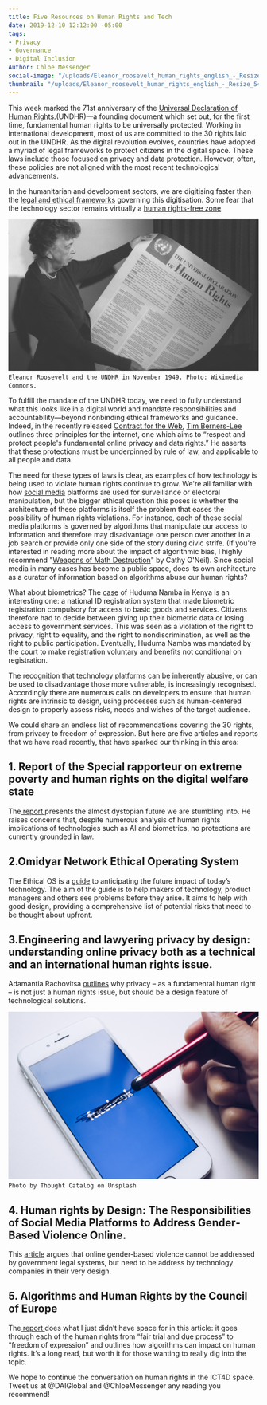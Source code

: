 ```yaml
---
title: Five Resources on Human Rights and Tech
date: 2019-12-10 12:12:00 -05:00
tags:
- Privacy
- Governance
- Digital Inclusion
Author: Chloe Messenger
social-image: "/uploads/Eleanor_roosevelt_human_rights_english_-_Resize_548w.jpg-f6b73d.png"
thumbnail: "/uploads/Eleanor_roosevelt_human_rights_english_-_Resize_548w.jpg-f6b73d.png"
---
```


This week marked the 71st anniversary of the [Universal Declaration of Human Rights.](https://www.un.org/en/universal-declaration-human-rights/)(UNDHR)—a founding document which set out, for the first time, fundamental human rights to be universally protected. Working in international development, most of us are committed to the 30 rights laid out in the UNDHR. As the digital revolution evolves, countries have adopted a myriad of legal frameworks to protect citizens in the digital space. These laws include those focused on privacy and data protection. However, often, these policies are not aligned with the most recent technological advancements. 

In the humanitarian and development sectors, we are digitising faster than the [legal and ethical frameworks](https://reliefweb.int/report/world/future-financial-assistance-outlook-2030-enaresfr) governing this digitisation. Some fear that the technology sector remains virtually a [human rights-free zone](https://www.ohchr.org/EN/NewsEvents/Pages/DisplayNews.aspx?NewsID=25156).

<!--more-->

![Eleanor_roosevelt_human_rights_english_-_Resize_548w.jpg.png](/uploads/Eleanor_roosevelt_human_rights_english_-_Resize_548w.jpg.png)`Eleanor Roosevelt and the UNDHR in November 1949. Photo: Wikimedia Commons.`

To fulfill the mandate of the UNDHR today, we need to fully understand what this looks like in a digital world and mandate responsibilities and accountability—beyond nonbinding ethical frameworks and guidance. Indeed, in the recently released [Contract for the Web](https://contractfortheweb.org/principles/principle-3-respect-and-protect-peoples-fundamental-online-privacy-and-data-rights/), [Tim Berners-Lee](https://webfoundation.org/about/sir-tim-berners-lee/) outlines three principles for the internet, one which aims to “respect and protect people's fundamental online privacy and data rights.” He asserts that these protections must be underpinned by rule of law, and applicable to all people and data.

The need for these types of laws is clear, as examples of how technology is being used to violate human rights continue to grow. We're all familiar with how [social media](https://www.freedomonthenet.org/report/freedom-on-the-net/2019/the-crisis-of-social-media) platforms are used for surveillance or electoral manipulation, but the bigger ethical question this poses is whether the architecture of these platforms is itself the problem that eases the possibility of human rights violations. For instance, each of these social media platforms is governed by algorithms that manipulate our access to information and therefore may disadvantage one person over another in a job search or provide only one side of the story during civic strife. (If you're interested in reading more about the impact of algorithmic bias, I highly recommend "[Weapons of Math Destruction](https://weaponsofmathdestructionbook.com/)" by Cathy O'Neil). Since social media in many cases has become a public space, does its own architecture as a curator of information based on algorithms abuse our human rights?

What about biometrics? The [case](https://www.aljazeera.com/indepth/opinion/kenya-huduma-data-commodification-government-tyranny-190806134307370.html) of Huduma Namba in Kenya is an interesting one: a national ID registration system that made biometric registration compulsory for access to basic goods and services. Citizens therefore had to decide between giving up their biometric data or losing access to government services. This was seen as a violation of the right to privacy, right to equality, and the right to nondiscrimination, as well as the right to public participation. Eventually, Huduma Namba was mandated by the court to make registration voluntary and benefits not conditional on registration.

The recognition that technology platforms can be inherently abusive, or can be used to disadvantage those more vulnerable, is increasingly recognised. Accordingly there are numerous calls on developers to ensure that human rights are intrinsic to design, using processes such as human-centered design to properly assess risks, needs and wishes of the target audience.

We could share an endless list of recommendations covering the 30 rights, from privacy to freedom of expression. But here are five articles and reports that we have read recently, that have sparked our thinking in this area:

## 1. Report of the Special rapporteur on extreme poverty and human rights on the digital welfare state

The[ report ](https://undocs.org/A/74/493)presents the almost dystopian future we are stumbling into. He raises concerns that, despite numerous analysis of human rights implications of technologies such as AI and biometrics, no protections are currently grounded in law.

## 2.Omidyar Network Ethical Operating System

The Ethical OS is a [guide](https://www.omidyar.com/investees/ethical-os) to anticipating the future impact of today’s technology. The aim of the guide is to help makers of technology, product managers and others see problems before they arise. It aims to help with good design, providing a comprehensive list of potential risks that need to be thought about upfront.

## 3.Engineering and lawyering privacy by design: understanding online privacy both as a technical and an international human rights issue.

Adamantia Rachovitsa [outlines](https://academic.oup.com/ijlit/article/24/4/374/2566975) why privacy – as a fundamental human right – is not just a human rights issue, but should be a design feature of technological solutions.

![thought-catalog-tRL_Rkh6D8o-unsplash.jpg](/uploads/thought-catalog-tRL_Rkh6D8o-unsplash.jpg)`Photo by Thought Catalog on Unsplash`

## 4. Human rights by Design: The Responsibilities of Social Media Platforms to Address Gender‐Based Violence Online.

This [article](https://onlinelibrary.wiley.com/doi/full/10.1002/poi3.185) argues that online gender-based violence cannot be addressed by government legal systems, but need to be address by technology companies in their very design.

## 5. Algorithms and Human Rights by the Council of Europe

The[ report ](https://rm.coe.int/algorithms-and-human-rights-en-rev/16807956b5)does what I just didn’t have space for in this article: it goes through each of the human rights from “fair trial and due process” to “freedom of expression” and outlines how algorithms can impact on human rights. It’s a long read, but worth it for those wanting to really dig into the topic.

We hope to continue the conversation on human rights in the ICT4D space. Tweet us at @DAIGlobal and @ChloeMessenger any reading you recommend!